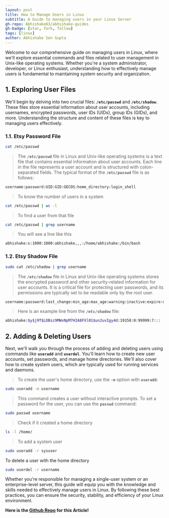 ```yaml
---
layout: post
title: How to Manage Users in Linux
subtitle: A Guide to managing users in your Linux Server
gh-repo: Abhishake63/abhishake-guides
gh-badge: [star, fork, follow]
tags: [linux]
author: Abhishake Sen Gupta
---
```


Welcome to our comprehensive guide on managing users in Linux, where we'll explore essential commands and files related to user management in Unix-like operating systems. Whether you're a system administrator, developer, or Linux enthusiast, understanding how to effectively manage users is fundamental to maintaining system security and organization.

## 1. Exploring User Files

We'll begin by delving into two crucial files: **`/etc/passwd`** and **`/etc/shadow`**. These files store essential information about user accounts, including usernames, encrypted passwords, user IDs (UIDs), group IDs (GIDs), and more. Understanding the structure and content of these files is key to managing users effectively.

### 1.1. Etsy Password File

```bash
cat /etc/passwd
```

> The **`/etc/passwd`** file in Linux and Unix-like operating systems is a text file that contains essential information about user accounts. Each line in the file represents a user account and is structured with colon-separated fields. The typical format of the **`/etc/passwd`** file is as follows:
>

```bash
username:password:UID:GID:GECOS:home_directory:login_shell
```

> To know the number of users in a system
>

```bash
cat /etc/passwd | wc -l
```

> To find a user from that file
>

```bash
cat /etc/passwd | grep username
```

> You will see a line like this
>

```bash
abhishake:x:1000:1000:abhishake,,,:/home/abhishake:/bin/bash
```

### 1.2. Etsy Shadow File

```bash
sudo cat /etc/shadow | grep username
```

> The **`/etc/shadow`** file in Linux and Unix-like operating systems stores the encrypted password and other security-related information for user accounts. It is a critical file for protecting user passwords, and its permissions are typically set to be readable only by the root user.
>

```bash
username:password:last_change:min_age:max_age:warning:inactive:expire:disable:reserved
```

> Here is an example line from the **`/etc/shadow`** file:
>

```bash
abhishake:$y$j9T$LOBsz9MWvNpM7HIA8FXl01$un2uvIgy4d:19158:0:99999:7:::
```

## 2. Adding & Deleting Users

Next, we'll walk you through the process of adding and deleting users using commands like **`useradd`** and **`userdel`**. You'll learn how to create new user accounts, set passwords, and manage home directories. We'll also cover how to create system users, which are typically used for running services and daemons.

> To create the user's home directory, use the **`-m`** option with **`useradd`**:
>

```bash
sudo useradd -m username
```

> This command creates a user without interactive prompts. To set a password for the user, you can use the **`passwd`** command:
>

```bash
sudo passwd username
```

> Check if it created a home directory
>

```bash
ls -l /home/
```

> To add a system user
>

```bash
sudo useradd -r sysuser
```

To delete a user with the home directory

```bash
sudo userdel -r username
```

Whether you're responsible for managing a single-user system or an enterprise-level server, this guide will equip you with the knowledge and skills needed to effectively manage users in Linux. By following these best practices, you can ensure the security, stability, and efficiency of your Linux environment.

**Here is the [Github Repo](https://github.com/Abhishake63/abhishake-guides) for this Article!**